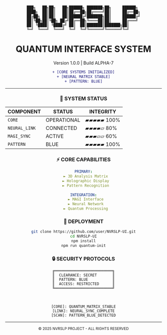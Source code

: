 <div align="center" width="100%">

<!-- Title ASCII Art -->
```
███╗   ██╗██╗   ██╗██████╗ ███████╗██╗     ██████╗ 
████╗  ██║██║   ██║██╔══██╗██╔════╝██║     ██╔══██╗
██╔██╗ ██║██║   ██║██████╔╝███████╗██║     ██████╔╝
██║╚██╗██║╚██╗ ██╔╝██╔══██╗╚════██║██║     ██╔═══╝ 
██║ ╚████║ ╚████╔╝ ██║  ██║███████║███████╗██║     
╚═╝  ╚═══╝  ╚═══╝  ╚═╝  ╚═╝╚══════╝╚══════╝╚═╝     
```

<h1 align="center">QUANTUM INTERFACE SYSTEM</h1>
<p align="center">Version 1.0.0 | Build ALPHA-7</p>

<div align="center">

```diff
+ [CORE SYSTEMS INITIALIZED]
+ [NEURAL MATRIX STABLE]
+ [PATTERN: BLUE]
```

</div>

---

### 🔮 SYSTEM STATUS

| COMPONENT     | STATUS        | INTEGRITY |
|--------------|---------------|------------|
| `CORE`       | OPERATIONAL   | ▰▰▰▰▰ 100% |
| `NEURAL_LINK`| CONNECTED     | ▰▰▰▰▱  80% |
| `MAGI_SYNC`  | ACTIVE        | ▰▰▰▱▱  60% |
| `PATTERN`    | BLUE          | ▰▰▰▰▰ 100% |

### ⚡ CORE CAPABILITIES

```yaml
PRIMARY:
  ► 3D Analysis Matrix
  ► Holographic Display
  ► Pattern Recognition
  
INTEGRATION:
  ► MAGI Interface
  ► Neural Network
  ► Quantum Processing
```

### 🚀 DEPLOYMENT

```bash
git clone https://github.com/user/NVRSLP-UI.git
cd NVRSLP-UI
npm install
npm run quantum-init
```

### 🔒 SECURITY PROTOCOLS

```
╔══════════════════════════╗
║  CLEARANCE: SECRET       ║
║  PATTERN: BLUE           ║
║  ACCESS: RESTRICTED      ║
╚══════════════════════════╝
```

<br>

<div align="center">

```
[CORE]: QUANTUM_MATRIX_STABLE
[LINK]: NEURAL_SYNC_COMPLETE
[SCAN]: PATTERN_BLUE_DETECTED
```

---

<sub>© 2025 NVRSLP PROJECT - ALL RIGHTS RESERVED</sub>
</div>

</div>
